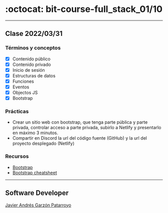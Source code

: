 # :octocat: bit-course-full_stack_01/10
- - -
## Clase 2022/03/31
### Términos y conceptos
* [x] Contenido público
* [x] Contenido privado
* [x] Inicio de sesión
* [x] Estructuras de datos
* [x] Funciones
* [x] Eventos
* [x] Objectos JS
* [x] Bootstrap
### Prácticas
* Crear un sitio web con bootstrap, que tenga parte pública y parte privada, controlar acceso a parte privada, subirlo a Netlify y presentarlo en máximo 3 minutos.
* Compartir en Discord la url del código fuente (GitHub) y la url del proyecto desplegado (Netlify)
### Recursos
* [Bootstrap](https://getbootstrap.com/)
* [Bootstrap cheatsheet](https://bootstrap-cheatsheet.themeselection.com/#form-select)
- - -
## Software Developer
[Javier Andrés Garzón Patarroyo](https://javierandresgp.com)
